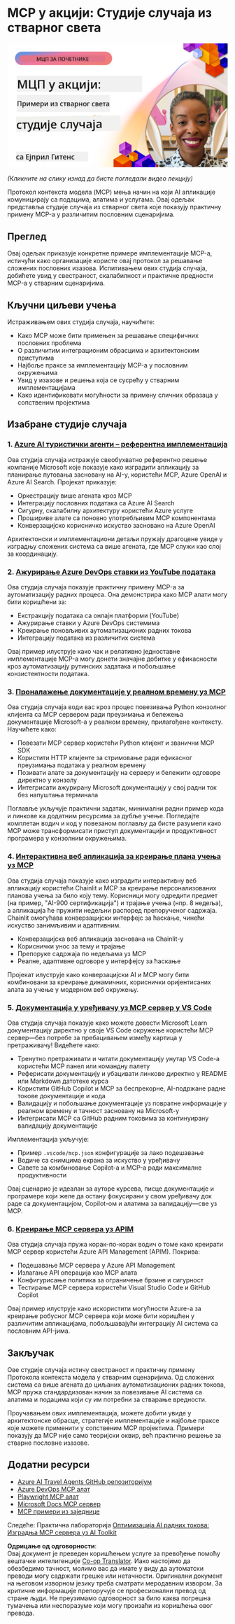 <!--
CO_OP_TRANSLATOR_METADATA:
{
  "original_hash": "61a160248efabe92b09d7b08293d17db",
  "translation_date": "2025-08-18T16:43:34+00:00",
  "source_file": "09-CaseStudy/README.md",
  "language_code": "sr"
}
-->
# MCP у акцији: Студије случаја из стварног света

[![MCP у акцији: Студије случаја из стварног света](../../../translated_images/10.3262cc80b4de5071fde8ba74c5c5d6738a0a9f398dcc0423f0210f632e2238b8.sr.png)](https://youtu.be/IxshWb2Az5w)

_(Кликните на слику изнад да бисте погледали видео лекцију)_

Протокол контекста модела (MCP) мења начин на који AI апликације комуницирају са подацима, алатима и услугама. Овај одељак представља студије случаја из стварног света које показују практичну примену MCP-а у различитим пословним сценаријима.

## Преглед

Овај одељак приказује конкретне примере имплементације MCP-а, истичући како организације користе овај протокол за решавање сложених пословних изазова. Испитивањем ових студија случаја, добићете увид у свестраност, скалабилност и практичне предности MCP-а у стварним сценаријима.

## Кључни циљеви учења

Истраживањем ових студија случаја, научићете:

- Како MCP може бити примењен за решавање специфичних пословних проблема
- О различитим интеграционим обрасцима и архитектонским приступима
- Најбоље праксе за имплементацију MCP-а у пословним окружењима
- Увид у изазове и решења која се сусрећу у стварним имплементацијама
- Како идентификовати могућности за примену сличних образаца у сопственим пројектима

## Изабране студије случаја

### 1. [Azure AI туристички агенти – референтна имплементација](./travelagentsample.md)

Ова студија случаја истражује свеобухватно референтно решење компаније Microsoft које показује како изградити апликацију за планирање путовања засновану на AI-у, користећи MCP, Azure OpenAI и Azure AI Search. Пројекат приказује:

- Оркестрацију више агената кроз MCP
- Интеграцију пословних података са Azure AI Search
- Сигурну, скалабилну архитектуру користећи Azure услуге
- Прошириве алате са поновно употребљивим MCP компонентама
- Конверзацијско корисничко искуство засновано на Azure OpenAI

Архитектонски и имплементациони детаљи пружају драгоцене увиде у изградњу сложених система са више агената, где MCP служи као слој за координацију.

### 2. [Ажурирање Azure DevOps ставки из YouTube података](./UpdateADOItemsFromYT.md)

Ова студија случаја показује практичну примену MCP-а за аутоматизацију радних процеса. Она демонстрира како MCP алати могу бити коришћени за:

- Екстракцију података са онлајн платформи (YouTube)
- Ажурирање ставки у Azure DevOps системима
- Креирање поновљивих аутоматизационих радних токова
- Интеграцију података из различитих система

Овај пример илуструје како чак и релативно једноставне имплементације MCP-а могу донети значајне добитке у ефикасности кроз аутоматизацију рутинских задатака и побољшање конзистентности података.

### 3. [Проналажење документације у реалном времену уз MCP](./docs-mcp/README.md)

Ова студија случаја води вас кроз процес повезивања Python конзолног клијента са MCP сервером ради преузимања и бележења документације Microsoft-а у реалном времену, прилагођене контексту. Научићете како:

- Повезати MCP сервер користећи Python клијент и званични MCP SDK
- Користити HTTP клијенте за стримовање ради ефикасног преузимања података у реалном времену
- Позивати алате за документацију на серверу и бележити одговоре директно у конзолу
- Интегрисати ажурирану Microsoft документацију у свој радни ток без напуштања терминала

Поглавље укључује практични задатак, минимални радни пример кода и линкове ка додатним ресурсима за дубље учење. Погледајте комплетан водич и код у повезаном поглављу да бисте разумели како MCP може трансформисати приступ документацији и продуктивност програмера у конзолним окружењима.

### 4. [Интерактивна веб апликација за креирање плана учења уз MCP](./docs-mcp/README.md)

Ова студија случаја показује како изградити интерактивну веб апликацију користећи Chainlit и MCP за креирање персонализованих планова учења за било коју тему. Корисници могу одредити предмет (на пример, "AI-900 сертификација") и трајање учења (нпр. 8 недеља), а апликација ће пружити недељни распоред препорученог садржаја. Chainlit омогућава конверзацијски интерфејс за ћаскање, чинећи искуство занимљивим и адаптивним.

- Конверзацијска веб апликација заснована на Chainlit-у
- Кориснички унос за тему и трајање
- Препоруке садржаја по недељама уз MCP
- Реалне, адаптивне одговоре у интерфејсу за ћаскање

Пројекат илуструје како конверзацијски AI и MCP могу бити комбиновани за креирање динамичних, кориснички оријентисаних алата за учење у модерном веб окружењу.

### 5. [Документација у уређивачу уз MCP сервер у VS Code](./docs-mcp/README.md)

Ова студија случаја показује како можете довести Microsoft Learn документацију директно у своје VS Code окружење користећи MCP сервер—без потребе за пребацивањем између картица у претраживачу! Видећете како:

- Тренутно претраживати и читати документацију унутар VS Code-а користећи MCP панел или командну палету
- Реферисати документацију и убацивати линкове директно у README или Markdown датотеке курса
- Користити GitHub Copilot и MCP за беспрекорне, AI-подржане радне токове документације и кода
- Валидацију и побољшање документације уз повратне информације у реалном времену и тачност засновану на Microsoft-у
- Интегрисати MCP са GitHub радним токовима за континуирану валидацију документације

Имплементација укључује:

- Пример `.vscode/mcp.json` конфигурације за лако подешавање
- Водиче са снимцима екрана за искуство у уређивачу
- Савете за комбиновање Copilot-а и MCP-а ради максималне продуктивности

Овај сценарио је идеалан за ауторе курсева, писце документације и програмере који желе да остану фокусирани у свом уређивачу док раде са документацијом, Copilot-ом и алатима за валидацију—све уз MCP.

### 6. [Креирање MCP сервера уз APIM](./apimsample.md)

Ова студија случаја пружа корак-по-корак водич о томе како креирати MCP сервер користећи Azure API Management (APIM). Покрива:

- Подешавање MCP сервера у Azure API Management
- Излагање API операција као MCP алата
- Конфигурисање политика за ограничење брзине и сигурност
- Тестирање MCP сервера користећи Visual Studio Code и GitHub Copilot

Овај пример илуструје како искористити могућности Azure-а за креирање робусног MCP сервера који може бити коришћен у различитим апликацијама, побољшавајући интеграцију AI система са пословним API-јима.

## Закључак

Ове студије случаја истичу свестраност и практичну примену Протокола контекста модела у стварним сценаријима. Од сложених система са више агената до циљаних аутоматизационих радних токова, MCP пружа стандардизован начин за повезивање AI система са алатима и подацима који су им потребни за стварање вредности.

Проучавањем ових имплементација, можете добити увиде у архитектонске обрасце, стратегије имплементације и најбоље праксе које можете применити у сопственим MCP пројектима. Примери показују да MCP није само теоријски оквир, већ практично решење за стварне пословне изазове.

## Додатни ресурси

- [Azure AI Travel Agents GitHub репозиторијум](https://github.com/Azure-Samples/azure-ai-travel-agents)
- [Azure DevOps MCP алат](https://github.com/microsoft/azure-devops-mcp)
- [Playwright MCP алат](https://github.com/microsoft/playwright-mcp)
- [Microsoft Docs MCP сервер](https://github.com/MicrosoftDocs/mcp)
- [MCP примери из заједнице](https://github.com/microsoft/mcp)

Следеће: Практична лабораторија [Оптимизација AI радних токова: Изградња MCP сервера уз AI Toolkit](../10-StreamliningAIWorkflowsBuildingAnMCPServerWithAIToolkit/README.md)

**Одрицање од одговорности**:  
Овај документ је преведен коришћењем услуге за превођење помоћу вештачке интелигенције [Co-op Translator](https://github.com/Azure/co-op-translator). Иако настојимо да обезбедимо тачност, молимо вас да имате у виду да аутоматски преводи могу садржати грешке или нетачности. Оригинални документ на његовом изворном језику треба сматрати меродавним извором. За критичне информације препоручује се професионални превод од стране људи. Не преузимамо одговорност за било каква погрешна тумачења или неспоразуме који могу произаћи из коришћења овог превода.
